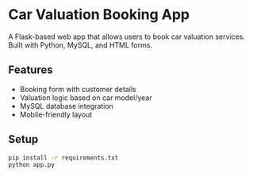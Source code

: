# Car Valuation Booking App

A Flask-based web app that allows users to book car valuation services. Built with Python, MySQL, and HTML forms.

## Features
- Booking form with customer details
- Valuation logic based on car model/year
- MySQL database integration
- Mobile-friendly layout

## Setup
```bash
pip install -r requirements.txt
python app.py